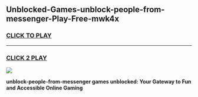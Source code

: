 
## Unblocked-Games-unblock-people-from-messenger-Play-Free-mwk4x
<h3>
<a href="https://premium76.site?title=unblock-people-from-messenger&ref=10A">CLICK TO PLAY</a></h3>
<hr>

<h3>
<a href="https://premium76.site?title=unblock-people-from-messenger&ref=10A">CLICK 2 PLAY</a>
  
</h3>

<a href="https://premium76.site?title=unblock-people-from-messenger&ref=10A"><img src="https://clearcache.store/games.png"></a>


**unblock-people-from-messenger games unblocked: Your Gateway to Fun and Accessible Online Gaming**
